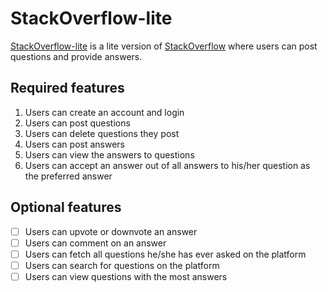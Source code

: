 # StackOverflow-lite

[StackOverflow-lite](https://tirgei.github.io/stack-overflow-lite) is a lite version of [StackOverflow](https://stackoverflow.com) where users can post questions and provide answers.

## Required features
1. Users can create an account and login
2. Users can post questions
3. Users can delete questions they post
4. Users can post answers
5. Users can view the answers to questions
6. Users can accept an answer out of all answers to his/her question as the preferred answer

## Optional features
- [ ] Users can upvote or downvote an answer
- [ ] Users can comment on an answer
- [ ] Users can fetch all questions he/she has ever asked on the platform
- [ ] Users can search for questions on the platform
- [ ] Users can view questions with the most answers
